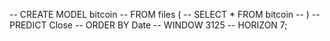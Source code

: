 -- CREATE MODEL bitcoin
-- FROM files (
--   SELECT * FROM bitcoin
--   )
-- PREDICT Close
-- ORDER BY Date
-- WINDOW 3125
-- HORIZON 7;


